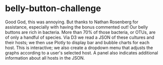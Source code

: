 # belly-button-challenge
Good God, this was annoying. But thanks to Nathan Rosenberg for assistance, especially with having the bonus commented out!
Our belly buttons are rich in bacteria. More than 70% of those bacteria, or OTUs, are of only a handful of species.
Via D3 we read a JSON of these cultures and their hosts; we then use Plotly to display bar and bubble charts for each host.
This is interactive; we also create a dropdown menu that adjusts the graphs according to a user's selected host. A panel also indicates additional information about all hosts in the JSON.
